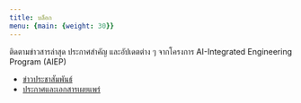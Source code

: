 ```yaml
---
title: บล็อก
menu: {main: {weight: 30}}
---
```


ติดตามข่าวสารล่าสุด ประกาศสำคัญ และอัปเดตต่าง ๆ จากโครงการ AI-Integrated Engineering Program (AIEP)

- [ข่าวประชาสัมพันธ์](/blogs/news/)
- [ประกาศและเอกสารเผยแพร่](/blogs/release/)
